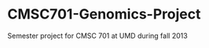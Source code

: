 CMSC701-Genomics-Project
========================

Semester project for CMSC 701 at UMD during fall 2013
